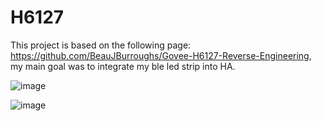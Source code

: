 # H6127
This project is based on the following page: https://github.com/BeauJBurroughs/Govee-H6127-Reverse-Engineering, my main goal was to integrate my ble led strip into HA.

![image](https://user-images.githubusercontent.com/79994912/126362530-12b2ba39-12b7-4a47-be31-951d74842bc5.png)


![image](https://user-images.githubusercontent.com/79994912/126362501-a80c9b92-0362-4fb0-95da-46adfdfe2f36.png)
